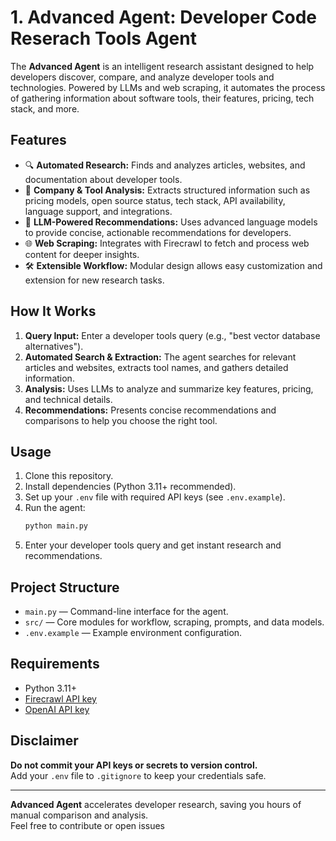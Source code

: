 # 1. Advanced Agent: Developer Code Reserach Tools Agent

The **Advanced Agent** is an intelligent research assistant designed to help developers discover, compare, and analyze developer tools and technologies. Powered by LLMs and web scraping, it automates the process of gathering information about software tools, their features, pricing, tech stack, and more.

## Features

- 🔍 **Automated Research:** Finds and analyzes articles, websites, and documentation about developer tools.
- 🏢 **Company & Tool Analysis:** Extracts structured information such as pricing models, open source status, tech stack, API availability, language support, and integrations.
- 🤖 **LLM-Powered Recommendations:** Uses advanced language models to provide concise, actionable recommendations for developers.
- 🌐 **Web Scraping:** Integrates with Firecrawl to fetch and process web content for deeper insights.
- 🛠️ **Extensible Workflow:** Modular design allows easy customization and extension for new research tasks.

## How It Works

1. **Query Input:** Enter a developer tools query (e.g., "best vector database alternatives").
2. **Automated Search & Extraction:** The agent searches for relevant articles and websites, extracts tool names, and gathers detailed information.
3. **Analysis:** Uses LLMs to analyze and summarize key features, pricing, and technical details.
4. **Recommendations:** Presents concise recommendations and comparisons to help you choose the right tool.

## Usage

1. Clone this repository.
2. Install dependencies (Python 3.11+ recommended).
3. Set up your `.env` file with required API keys (see `.env.example`).
4. Run the agent:
   ```sh
   python main.py
   ```
5. Enter your developer tools query and get instant research and recommendations.

## Project Structure

- `main.py` — Command-line interface for the agent.
- `src/` — Core modules for workflow, scraping, prompts, and data models.
- `.env.example` — Example environment configuration.

## Requirements

- Python 3.11+
- [Firecrawl API key](https://firecrawl.dev/)
- [OpenAI API key](https://platform.openai.com/)

## Disclaimer

**Do not commit your API keys or secrets to version control.**  
Add your `.env` file to `.gitignore` to keep your credentials safe.

---

**Advanced Agent** accelerates developer research, saving you hours of manual comparison and analysis.  
Feel free to contribute or open issues
